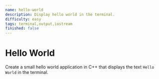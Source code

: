 ```yaml
---
name: hello-world
description: Display hello world in the terminal.
difficulty: easy
tags: terminal,output,iostream
finished: false
---
```


# Hello World

Create a small hello world application in C++ that displays the text `Hello World` in the terminal.
